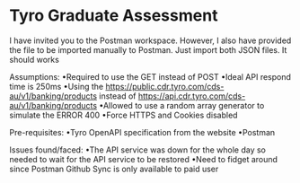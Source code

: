 # Tyro Graduate Assessment

I have invited you to the Postman workspace. However, I also have provided the file to be imported manually to Postman. Just import both JSON files. It should works

Assumptions:
•Required to use the GET instead of POST
•Ideal API respond time is 250ms
•Using the https://public.cdr.tyro.com/cds-au/v1/banking/products instead of https://api.cdr.tyro.com/cds-au/v1/banking/products
•Allowed to use a random array generator to simulate the ERROR 400
•Force HTTPS and Cookies disabled

Pre-requisites:
•Tyro OpenAPI specification from the website
•Postman

Issues found/faced:
•The API service was down for the whole day so needed to wait for the API service to be restored
•Need to fidget around since Postman Github Sync is only available to paid user
